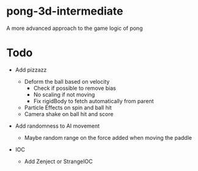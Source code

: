 # pong-3d-intermediate
A more advanced approach to the game logic of pong

# Todo

- Add pizzazz
  - Deform the ball based on velocity
    - Check if possible to remove bias
	- No scaling if not moving
	- Fix rigidBody to fetch automatically from parent
  - Particle Effects on spin and ball hit
  - Camera shake on ball hit and score
  
- Add randomness to AI movement
  - Maybe random range on the force added when moving the paddle
    
- IOC
  - Add Zenject or StrangeIOC

